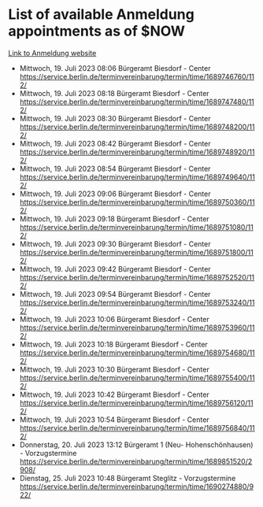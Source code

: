 # List of available Anmeldung appointments as of $NOW
[Link to Anmeldung website](https://service.berlin.de/terminvereinbarung/termin/tag.php?termin=1&anliegen[]=120686&dienstleisterlist=122210,122217,327316,122219,327312,122227,327314,122231,327346,122243,327348,122254,122252,329742,122260,329745,122262,329748,122271,327278,122273,327274,122277,327276,330436,122280,327294,122282,327290,122284,327292,122291,327270,122285,327266,122286,327264,122296,327268,150230,329760,122297,327286,122294,327284,122312,329763,122314,329775,122304,327330,122311,327334,122309,327332,317869,122281,327352,122279,329772,122283,122276,327324,122274,327326,122267,329766,122246,327318,122251,327320,122257,327322,122208,327298,122226,327300&herkunft=http%3A%2F%2Fservice.berlin.de%2Fdienstleistung%2F120686%2F)
- Mittwoch, 19. Juli 2023 08:06 Bürgeramt Biesdorf - Center https://service.berlin.de/terminvereinbarung/termin/time/1689746760/112/
- Mittwoch, 19. Juli 2023 08:18 Bürgeramt Biesdorf - Center https://service.berlin.de/terminvereinbarung/termin/time/1689747480/112/
- Mittwoch, 19. Juli 2023 08:30 Bürgeramt Biesdorf - Center https://service.berlin.de/terminvereinbarung/termin/time/1689748200/112/
- Mittwoch, 19. Juli 2023 08:42 Bürgeramt Biesdorf - Center https://service.berlin.de/terminvereinbarung/termin/time/1689748920/112/
- Mittwoch, 19. Juli 2023 08:54 Bürgeramt Biesdorf - Center https://service.berlin.de/terminvereinbarung/termin/time/1689749640/112/
- Mittwoch, 19. Juli 2023 09:06 Bürgeramt Biesdorf - Center https://service.berlin.de/terminvereinbarung/termin/time/1689750360/112/
- Mittwoch, 19. Juli 2023 09:18 Bürgeramt Biesdorf - Center https://service.berlin.de/terminvereinbarung/termin/time/1689751080/112/
- Mittwoch, 19. Juli 2023 09:30 Bürgeramt Biesdorf - Center https://service.berlin.de/terminvereinbarung/termin/time/1689751800/112/
- Mittwoch, 19. Juli 2023 09:42 Bürgeramt Biesdorf - Center https://service.berlin.de/terminvereinbarung/termin/time/1689752520/112/
- Mittwoch, 19. Juli 2023 09:54 Bürgeramt Biesdorf - Center https://service.berlin.de/terminvereinbarung/termin/time/1689753240/112/
- Mittwoch, 19. Juli 2023 10:06 Bürgeramt Biesdorf - Center https://service.berlin.de/terminvereinbarung/termin/time/1689753960/112/
- Mittwoch, 19. Juli 2023 10:18 Bürgeramt Biesdorf - Center https://service.berlin.de/terminvereinbarung/termin/time/1689754680/112/
- Mittwoch, 19. Juli 2023 10:30 Bürgeramt Biesdorf - Center https://service.berlin.de/terminvereinbarung/termin/time/1689755400/112/
- Mittwoch, 19. Juli 2023 10:42 Bürgeramt Biesdorf - Center https://service.berlin.de/terminvereinbarung/termin/time/1689756120/112/
- Mittwoch, 19. Juli 2023 10:54 Bürgeramt Biesdorf - Center https://service.berlin.de/terminvereinbarung/termin/time/1689756840/112/
- Donnerstag, 20. Juli 2023 13:12 Bürgeramt 1 (Neu- Hohenschönhausen) - Vorzugstermine https://service.berlin.de/terminvereinbarung/termin/time/1689851520/2908/
- Dienstag, 25. Juli 2023 10:48 Bürgeramt Steglitz - Vorzugstermine https://service.berlin.de/terminvereinbarung/termin/time/1690274880/922/
